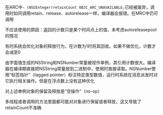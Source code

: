 在ARC中`- (NSUInteger)retainCount OBJC_ARC_UNAVAILABLE;`已经被废弃，调用时如同调用retain、release、autorelease一样，编译器会报错。在MRC中仍可调用

不应该使用的原因：返回的计数只是某个时间点上的值，未考虑autoreleasepool的情况

有时系统会优化对象的释放行为，在计数为1时将其回收。如果不做优化，计数才会减至0

由字面值生成的NSString和NSNumber常量被视作单例，其引用计数很大。编译器在编译期直接把NSString常量放到二进制中，使用时直接读取。NSNumber使用“标签指针”（tagged pointer）标注特定类型数值，运行时系统在消息派发时对它执行相关操作。但是在浮点数上没有这种优化

对上述单例对象的保留及释放是“空操作”（no-op）

多线程或者调用的方法里面都可能对对象进行保留或者释放，这又导致了retainCount不准确

